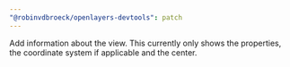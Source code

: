 ```yaml
---
"@robinvdbroeck/openlayers-devtools": patch
---
```


Add information about the view. This currently only shows the properties, the
coordinate system if applicable and the center.
